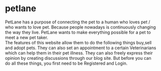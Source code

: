 # petlane
PetLane has a purpose of connecting the pet to a human who loves pet / who wants to love pet. Because people nowadays is                     continuously changing the way they live. PetLane wants to make everything possible for a pet to meet a new pet taker.                     
The features of this website allow them to do the following things buy,sell and adopt pets. They can also set an appointment
to a certain Veterinarians which can help them in their pet illness. They can also freely express their opinion by creating                     discussions through our blog site. But before you can do all these things, you first need to be Registered and Login.
